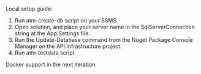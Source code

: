 Local setup guide: 
1) Run atm-create-db script on your SSMS.
2) Open solution, and place your server name in the SqlServerConnection string at the App.Settings file.
3) Run the Update-Database command from the Nuget Package Console Manager on the API.Infrastructure project.
4) Run atm-testdata script.

Docker support in the next iteration. 
